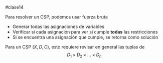 #clase14 

Para resolver un CSP, podemos usar fuerza bruta

- Generar todas las asignaciones de variables
- Verificar si cada asignación para ver si cumple **todas** las restricciones
- Si se encuentra una asignación que cumple, se retorna como solución

Para un CSP $(X, D, C)$, esto requiere revisar en general las tuplas de $$D_1 \times D_2 \times \dots \times D_n $$